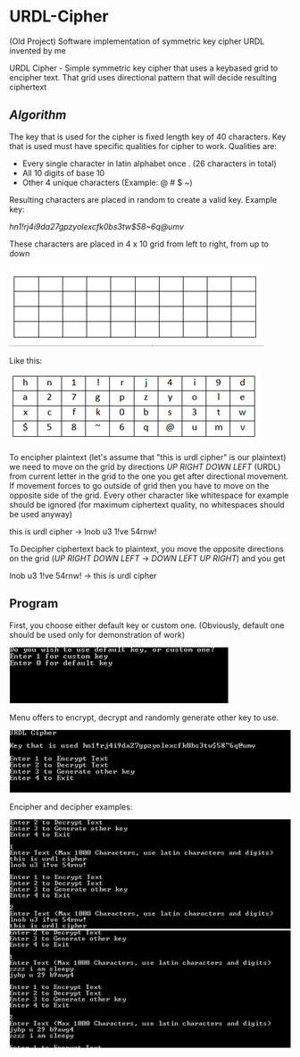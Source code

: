 # URDL-Cipher
(Old Project) Software implementation of symmetric key cipher URDL invented by me

URDL Cipher - Simple symmetric key cipher that uses a keybased grid to encipher text. That grid uses directional pattern that will decide resulting ciphertext

## _Algorithm_
The key that is used for the cipher is fixed length key of 40 characters. Key that is used must have specific qualities for cipher to work. Qualities are:
- Every single character in latin alphabet once . (26 characters in total)
- All 10 digits of base 10
- Other 4 unique characters (Example: @ # $ ~) 

Resulting characters are placed in random to create a valid key. Example key:

_hn1!rj4i9da27gpzyolexcfk0bs3tw$58~6q@umv_

These characters are placed in 4 x 10 grid from left to right, from up to down

<img src="readMeImages\img1.png"></img>

Like this:

<img src="readMeImages\img2.png"></img>

To encipher plaintext (let's assume that "this is urdl cipher" is our plaintext) we need to move on the grid by directions _UP RIGHT DOWN LEFT_ (URDL) from current letter in the grid to the one you get after directional movement. If movement forces to go outside of grid then you have to move on the opposite side of the grid. Every other character like whitespace for example should be ignored (for maximum ciphertext quality, no whitespaces should be used anyway)

this is urdl cipher -> lnob u3 1!ve 54rnw!

To Decipher ciphertext back to plaintext, you move the opposite directions on the grid (_UP RIGHT DOWN LEFT_ -> _DOWN LEFT UP RIGHT_) and you get

lnob u3 1!ve 54rnw! -> this is urdl cipher 

## __Program__

First, you choose either default key or custom one. (Obviously, default one should be used only for demonstration of work)

<img src="readMeImages\img3.png"></img>

Menu offers to encrypt, decrypt and randomly generate other key to use.

<img src="readMeImages\img4.png"></img>

Encipher and decipher examples:

<img src="readMeImages\img5.png"></img>
<img src="readMeImages\img6.png"></img>

